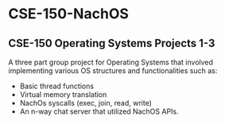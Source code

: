 # CSE-150-NachOS
CSE-150 Operating Systems Projects 1-3
--
A three part group project for Operating Systems that involved implementing various OS structures and functionalities such as:
- Basic thread functions
- Virtual memory translation
- NachOs syscalls (exec, join, read, write)
- An n-way chat server that utilized NachOS APIs.
